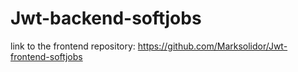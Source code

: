 # Jwt-backend-softjobs

link to the frontend repository: https://github.com/Marksolidor/Jwt-frontend-softjobs
